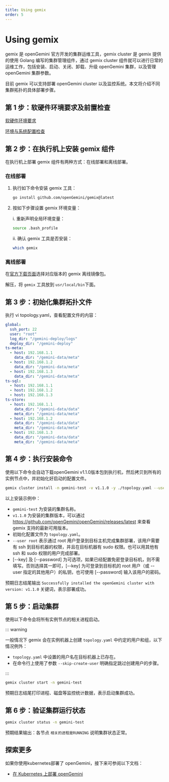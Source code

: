 ```yaml
---
title: Using gemix
order: 5
---
```


# Using gemix

gemix 是 openGemini  官方开发的集群运维工具，gemix cluster 是 gemix 提供的使用 Golang 编写的集群管理组件，通过 gemix cluster 组件就可以进行日常的运维工作，包括安装、启动、关闭、卸载、升级 openGemini 集群，以及管理 openGemini 集群参数。

目前 gemix 可以支持部署 openGemini cluster 以及监控系统。本文将介绍不同集群拓扑的具体部署步骤。

## 第 1 步：软硬件环境要求及前置检查

[软硬件环境要求](./software_and_hardware_requirements)

[环境与系统配置检查](./check_before_deployment)

## 第 2 步：在执行机上安装 gemix 组件

在执行机上部署 gemix 组件有两种方式：在线部署和离线部署。

### 在线部署

1. 执行如下命令安装 gemix 工具：

   ```bash
   go install github.com/openGemini/gemix@latest
   ```

2. 按如下步骤设置 gemix 环境变量：

   i. 重新声明全局环境变量：

   ```bash
   source .bash_profile
   ```

   ii. 确认 gemix 工具是否安装：

   ```bash
   which gemix
   ```

### 离线部署

在[官方下载页面](https://github.com/openGemini/openGemini-UP/releases)选择对应版本的 gemix 离线镜像包。

解压，将 `gemix` 工具放到 `usr/local/bin`下面。

## 第 3 步：初始化集群拓扑文件

执行 vi topology.yaml，查看配置文件的内容：

```yaml
global:
  ssh_port: 22
  user: "root"
  log_dir: "/gemini-deploy/logs"
  deploy_dir: "/gemini-deploy"
ts-meta:
  - host: 192.168.1.1
    data_dir: "/gemini-data/meta"
  - host: 192.168.1.2
    data_dir: "/gemini-data/meta"
  - host: 192.168.1.3
    data_dir: "/gemini-data/meta"
ts-sql:
  - host: 192.168.1.1
  - host: 192.168.1.2
  - host: 192.168.1.3
ts-store:
  - host: 192.168.1.1
    data_dir: "/gemini-data/data"
    meta_dir: "/gemini-data/meta"
  - host: 192.168.1.2
    data_dir: "/gemini-data/data"
    meta_dir: "/gemini-data/meta"
  - host: 192.168.1.3
    data_dir: "/gemini-data/data"
    meta_dir: "/gemini-data/meta"
```

## 第 4 步：执行安装命令

使用以下命令会自动下载openGemini v1.1.0版本包到执行机，然后拷贝到所有的实例节点中，并初始化好启动的配置文件。

```bash
gemix cluster install -n gemini-test -v v1.1.0 -y ./topology.yaml --user root [--password root] [--key /home/root/.ssh/gcp_rsa]
```

以上安装示例中：

- `gemini-test` 为安装的集群名称。
- `v1.1.0` 为安装的集群版本，可以通过 https://github.com/openGemini/openGemini/releases/latest 来查看 gemix 支持的最新可用版本。
- 初始化配置文件为 `topology.yaml`。
- `--user root` 表示通过 root 用户登录到目标主机完成集群部署，该用户需要有 ssh 到目标机器的权限，并且在目标机器有 sudo 权限。也可以用其他有 ssh 和 sudo 权限的用户完成部署。
- [--key] 及 [--password] 为可选项，如果已经配置免密登录目标机，则不需填写。否则选择其一即可，[--key] 为可登录到目标机的 root 用户（或 --user 指定的其他用户）的私钥，也可使用 [--password] 输入该用户的密码。

预期日志结尾输出 `Successfully installed the openGemini cluster with version: v1.1.0` 关键词，表示部署成功。

## 第 5 步：启动集群

使用以下命令会将所有实例节点的相关进程启动。

::: warning

一般情况下 gemix 会在实例机器上创建 `topology.yaml` 中约定的用户和组，以下情况例外：

- `topology.yaml` 中设置的用户名在目标机器上已存在。
- 在命令行上使用了参数 `--skip-create-user` 明确指定跳过创建用户的步骤。

:::

```bash
gemix cluster start -n gemini-test
```

预期日志结尾打印进程、磁盘等监控统计数据，表示启动集群成功。

## 第 6 步：验证集群运行状态

```bash
gemix cluster status -n gemini-test
```

预期结果输出：各节点 `相关的进程是RUNNING` 说明集群状态正常。

## 探索更多

如果你使用kubernetes部署了 openGemini，接下来可参阅以下文档：

- [在 Kubernetes 上部署 openGemini](/zh/deploy-on-k8s/quick_start/get_started)

  